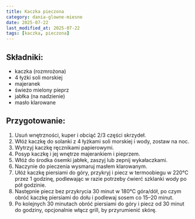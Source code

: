 ```yaml
---
title: Kaczka pieczona
category: dania-glowne-miesne
date: 2025-07-22
last_modified_at: 2025-07-22
tags: [kaczka, pieczona]
---
```


## Składniki:
 - kaczka (rozmrożona)
 - 4 łyżki soli morskiej
 - majeranek
 - świeżo mielony pieprz
 - jabłka (na nadzienie)
 - masło klarowane

## Przygotowanie:
1. Usuń wnętrzności, kuper i obciąć 2/3 części skrzydeł.
2. Włóż kaczkę do solanki z 4 łyżkami soli morskiej i wody, zostaw na noc.
3. Wytrzyj kaczkę ręcznikami papierowymi.
4. Posyp kaczkę i jej wnętrze majerankiem i pieprzem.
5. Włóż do środka ósemki jabłek, zaszyj lub zepnij wykałaczkami.
6. Naczynie do pieczenia wysmaruj masłem klarowanym.
7. Ułóż kaczkę piersiami do góry, przykryj i piecz w termoobiegu w 220°C przez 1 godzinę, podlewając w razie potrzeby ćwierć szklanki wody po pół godzinie.
8. Następnie piecz bez przykrycia 30 minut w 180°C góra/dół, po czym obróć kaczkę piersiami do dołu i podlewaj sosem co 15–20 minut.
9. Po kolejnych 30 minutach obróć piersiami do góry i piecz od 30 minut do godziny, opcjonalnie włącz grill, by przyrumienić skórę.
